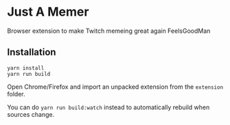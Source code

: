 # Just A Memer
Browser extension to make Twitch memeing great again FeelsGoodMan

## Installation
 ```
yarn install
yarn run build
```

Open Chrome/Firefox and import an unpacked extension from the `extension` folder.

You can do `yarn run build:watch` instead to automatically rebuild when sources change.
